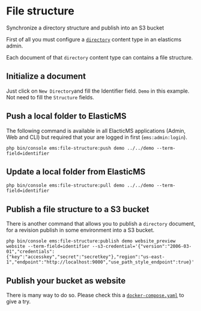 # File structure

Synchronize a directory structure and publish into an S3 bucket

First of all you must configure a [`directory`](/recipes/websites/directory.json ':ignore') content type in an elasticms admin.

Each document of that `directory` content type can contains a file structure.

## Initialize a document

Just click on `New Directory`and fill the Identifier field. `Demo` in this example. Not need to fill the `Structure` fields.

## Push a local folder to ElasticMS

The following command is available in all ElacticMS applications (Admin, Web and CLI) but required that your are logged in first (`ems:admin:login`).

```shell
php bin/console ems:file-structure:push demo ../../demo --term-field=identifier
```

## Update a local folder from ElasticMS


```shell
php bin/console ems:file-structure:pull demo ../../demo --term-field=identifier
```

## Publish a file structure to a S3 bucket

There is another command that allows you to publish a `directory` document, for a revision publish in some  environment into a S3 bucket.

```shell
php bin/console ems:file-structure:publish demo website_preview website --term-field=identifier --s3-credential='{"version":"2006-03-01","credentials":{"key":"accesskey","secret":"secretkey"},"region":"us-east-1","endpoint":"http://localhost:9000","use_path_style_endpoint":true}'
```

## Publish your bucket as website

There is many way to do so. Please check this a [`docker-compose.yaml`](/recipes/websites/docker-compose.yaml ':ignore') to give a try.
